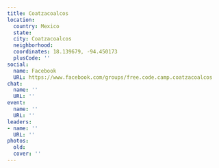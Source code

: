 ```yaml
---
title: Coatzacoalcos
location:
  country: Mexico
  state: 
  city: Coatzacoalcos
  neighborhood: 
  coordinates: 18.139679, -94.450173
  plusCode: ''
social:
  name: Facebook
  URL: https://www.facebook.com/groups/free.code.camp.coatzacoalcos
chat:
  name: ''
  URL: ''
event:
  name: ''
  URL: ''
leaders:
- name: ''
  URL: ''
photos:
  old: 
  cover: ''
---
```

